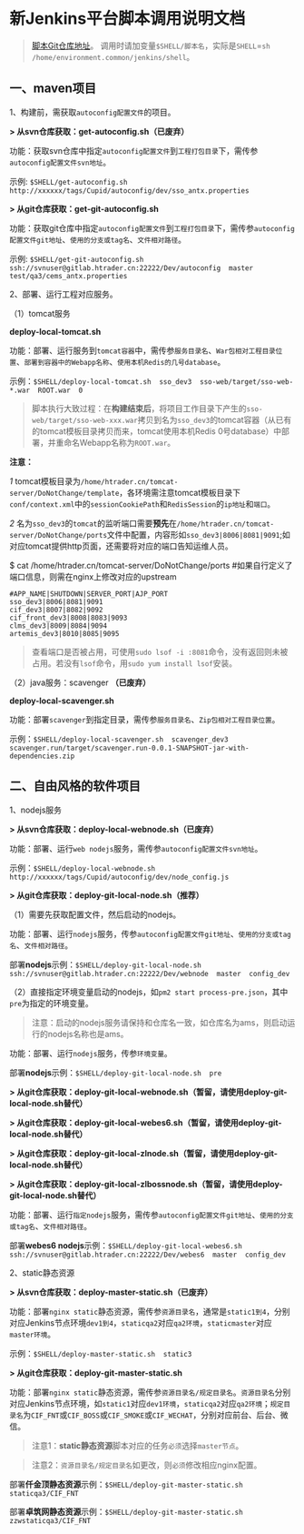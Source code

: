 # 新Jenkins平台脚本调用说明文档

> [脚本Git仓库地址](http://gitlab.htrader.cn/#/admin/projects/jenkins)。
> 调用时请加变量`$SHELL/脚本名`，实际是`SHELL`=`sh /home/environment.common/jenkins/shell`。

## 一、maven项目

1、构建前，需获取`autoconfig配置文件`的项目。

**> 从svn仓库获取：get-autoconfig.sh（已废弃）**

功能：获取svn仓库中指定`autoconfig配置文件`到`工程打包目录`下，需传参`autoconfig配置文件svn地址`。

示例: `$SHELL/get-autoconfig.sh  http://xxxxxx/tags/Cupid/autoconfig/dev/sso_antx.properties`

**> 从git仓库获取：get-git-autoconfig.sh**

功能：获取git仓库中指定`autoconfig配置文件`到`工程打包目录`下，需传参`autoconfig配置文件git地址`、`使用的分支或tag名`、`文件相对路径`。

示例: `$SHELL/get-git-autoconfig.sh  ssh://svnuser@gitlab.htrader.cn:22222/Dev/autoconfig  master  test/qa3/cems_antx.properties`

2、部署、运行工程对应服务。

（1）tomcat服务

**deploy-local-tomcat.sh**

功能：部署、运行服务到`tomcat容器`中，需传参`服务目录名`、`War包相对工程目录位置`、`部署到容器中的Webapp名称`、`使用本机Redis的几号database`。

示例：`$SHELL/deploy-local-tomcat.sh  sso_dev3  sso-web/target/sso-web-*.war  ROOT.war  0`

> 脚本执行大致过程：在**构建结束后**，将项目工作目录下产生的`sso-web/target/sso-web-xxx.war`拷贝到名为`sso_dev3`的tomcat容器（从已有的tomcat模板目录拷贝而来，tomcat使用本机Redis 0号database）中部署，并重命名Webapp名称为`ROOT.war`。

**注意：**

*1* tomcat模板目录为`/home/htrader.cn/tomcat-server/DoNotChange/template`，各环境需注意tomcat模板目录下`conf/context.xml`中的`sessionCookiePath`和`RedisSession`的`ip地址`和`端口`。

*2* 名为`sso_dev3`的`tomcat`的监听端口需要**预先**在`/home/htrader.cn/tomcat-server/DoNotChange/ports`文件中配置，内容形如`sso_dev3|8006|8081|9091`;如对应tomcat提供http页面，还需要将对应的端口告知运维人员。

$ cat /home/htrader.cn/tomcat-server/DoNotChange/ports  #如果自行定义了端口信息，则需在nginx上修改对应的upstream

    #APP_NAME|SHUTDOWN|SERVER_PORT|AJP_PORT
    sso_dev3|8006|8081|9091
    cif_dev3|8007|8082|9092
    cif_front_dev3|8008|8083|9093
    clms_dev3|8009|8084|9094
    artemis_dev3|8010|8085|9095

> 查看端口是否被占用，可使用`sudo lsof -i :8081`命令，没有返回则未被占用。若没有`lsof`命令，用`sudo yum install lsof`安装。

（2）java服务：scavenger **（已废弃）**

**deploy-local-scavenger.sh**

功能：部署`scavenger`到指定目录，需传参`服务目录名`、`Zip包相对工程目录位置`。

示例：`$SHELL/deploy-local-scavenger.sh  scavenger_dev3  scavenger.run/target/scavenger.run-0.0.1-SNAPSHOT-jar-with-dependencies.zip`

## 二、自由风格的软件项目

1、nodejs服务

**> 从svn仓库获取：deploy-local-webnode.sh（已废弃）**

功能：部署、运行`web nodejs`服务，需传参`autoconfig配置文件svn地址`。

示例：`$SHELL/deploy-local-webnode.sh  http://xxxxxx/tags/Cupid/autoconfig/dev/node_config.js`

**> 从git仓库获取：deploy-git-local-node.sh（推荐）**

（1）需要先获取配置文件，然后启动的nodejs。

功能：部署、运行`nodejs`服务，传参`autoconfig配置文件git地址`、`使用的分支或tag名`、`文件相对路径`。

部署**nodejs**示例：`$SHELL/deploy-git-local-node.sh  ssh://svnuser@gitlab.htrader.cn:22222/Dev/webnode  master  config_dev`

（2）直接指定环境变量启动的nodejs，如`pm2 start process-pre.json`，其中`pre`为指定的环境变量。

> 注意：启动的nodejs服务请保持和仓库名一致，如仓库名为ams，则启动运行的nodejs名称也是ams。

功能：部署、运行`nodejs`服务，传参`环境变量`。

部署**nodejs**示例：`$SHELL/deploy-git-local-node.sh  pre`

**> 从git仓库获取：deploy-git-local-webnode.sh（暂留，请使用deploy-git-local-node.sh替代）**

**> 从git仓库获取：deploy-git-local-webes6.sh（暂留，请使用deploy-git-local-node.sh替代）**

**> 从git仓库获取：deploy-git-local-zlnode.sh（暂留，请使用deploy-git-local-node.sh替代）**

**> 从git仓库获取：deploy-git-local-zlbossnode.sh（暂留，请使用deploy-git-local-node.sh替代）**

功能：部署、运行`指定nodejs`服务，需传参`autoconfig配置文件git地址`、`使用的分支或tag名`、`文件相对路径`。

部署**webes6 nodejs**示例：`$SHELL/deploy-git-local-webes6.sh  ssh://svnuser@gitlab.htrader.cn:22222/Dev/webes6  master  config_dev`

2、static静态资源

**> 从svn仓库获取：deploy-master-static.sh（已废弃）**

功能：部署`nginx static`静态资源，需传参`资源目录名`，通常是`static1到4`，分别对应Jenkins节点环境`dev1到4`，`staticqa2`对应`qa2环境`，`staticmaster`对应`master环境`。

示例：`$SHELL/deploy-master-static.sh  static3`

**> 从git仓库获取：deploy-git-master-static.sh**

功能：部署`nginx static`静态资源，需传参`资源目录名/规定目录名`。`资源目录名`分别对应Jenkins节点环境，如`static1`对应`dev1环境`，`staticqa2`对应`qa2环境`；`规定目录名`为`CIF_FNT`或`CIF_BOSS`或`CIF_SMOKE`或`CIF_WECHAT`，分别对应前台、后台、微信。

> 注意1：**static静态资源**脚本对应的任务`必须`选择`master节点`。

> 注意2：`资源目录名/规定目录名`如更改，则`必须`修改相应nginx配置。

部署**仟金顶静态资源**示例：`$SHELL/deploy-git-master-static.sh  staticqa3/CIF_FNT`

部署**卓筑网静态资源**示例：`$SHELL/deploy-git-master-static.sh  zzwstaticqa3/CIF_FNT`
